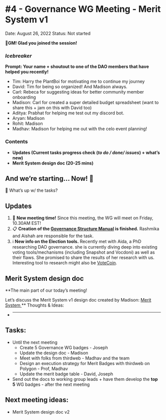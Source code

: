 # #4 - Governance WG Meeting - Merit System v1

Date: August 26, 2022
Status: Not started

🌱**GM! Glad you joined the session!** 

### *Icebreaker*

**Prompt: Your name + shoutout to one of the DAO members that have helped you recently!**

- Tim: Harry the PlantBoi for motivating me to continue my journey
- David: Tim for being so organized! And Madison always.
- Carl: Rebeca for suggesting ideas for better community member onboarding
- Madison: Carl for created a super detailed budget spreadsheet (want to share this + jam on this with David too)
- Aditya: Prabhat for helping me test out my discord bot.
- Aryan: Madison
- Rohit: Madison
- Madhav: Madison for helping me out with the celo event planning!

### Contents

- **Updates (Current tasks progress check (*to do / done/ issues*) + what’s new)**
- **Merit System design doc (20-25 mins)**

## And we’re starting... Now! 🚀

<aside>
📢 What’s up w/ the tasks?

## Updates

1. 📅 **New meeting time!**
Since this meeting, the WG will meet on Friday, 10.30AM EST!
2. 📋 **Creation of the [Governance Structure Manual](https://www.notion.so/Dream-DAO-structure-outline-9f3ff8be196745e5b75aec105dcb9094?pvs=21) is finished.**
Rashmika and Aishah are responsible for the task.
3. ℹ️ **New info on the Election tools.**
Recently met with Aida, a PhD researching DAO governance. she is currently diving deep into existing voting tools/mechanisms (including Snapshot and Vocdoni) as well as their flaws. She promised to share the results of her research with us.
Interesting tool to research might also be [VoteCoin](https://www.vote-coin.com/).
</aside>

## Merit System design doc

**The main part of our today’s meeting! 

Let’s discuss the Merit System v1 design doc created by Madison: [Merit System ](../../../../Merit%20System%204518d4b074e641898c4609940e10778f/Merit%20System%2090ff6eb4ceb14116a24d2447c5b916a6.md)** 
Thoughts & Ideas:

- ****

## Tasks:

- Until the next meeting
    - Create 5 Governance WG badges - Joseph
    - Update the design doc - Madison
    - Meet with folks from thirdweb - Madhav and the team
    - Design an execution strategy for Merit Badges with thirdweb on Polygon - Prof, Madhav
    - Update the merit badge table - David, Joseph
- Send out the docs to working group leads + have them develop the **top 5** WG badges - after the next meeting

## **Next meeting ideas:**

- Merit System design doc v2